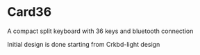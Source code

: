 # Card36
A compact split keyboard with 36 keys and bluetooth connection

Initial design is done starting from Crkbd-light design


